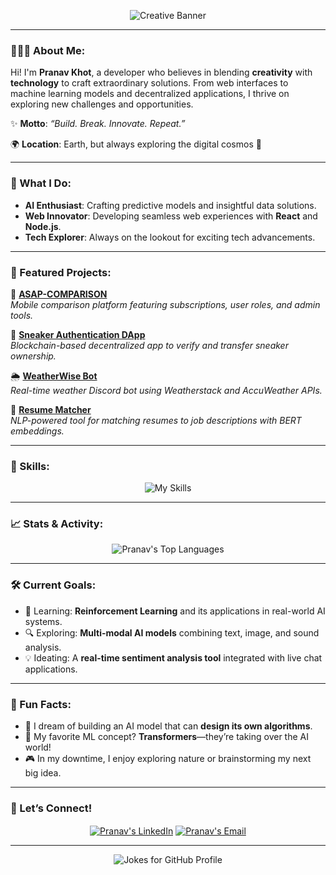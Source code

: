 
<p align="center">
    <p align="center">
    <img src="https://github.com/user-attachments/assets/ac9b4269-bc29-49f8-9fc4-6035452ac463" alt="Creative Banner" />
</p>


---

### 🧑🏻‍💻 About Me:
Hi! I'm **Pranav Khot**, a developer who believes in blending **creativity** with **technology** to craft extraordinary solutions. From web interfaces to machine learning models and decentralized applications, I thrive on exploring new challenges and opportunities.

✨ **Motto**: *“Build. Break. Innovate. Repeat.”*

🌍 **Location**: Earth, but always exploring the digital cosmos 🌌

---

### 🚀 What I Do:
- **AI Enthusiast**: Crafting predictive models and insightful data solutions.
- **Web Innovator**: Developing seamless web experiences with **React** and **Node.js**.
- **Tech Explorer**: Always on the lookout for exciting tech advancements.

---

### 🌟 Featured Projects:
🎨 **[ASAP-COMPARISON](https://github.com/pranavkhot/ASAP-COMPARISON)**  
*Mobile comparison platform featuring subscriptions, user roles, and admin tools.*

👟 **[Sneaker Authentication DApp](https://github.com/pranavkhot/BlockchainSneakerAuth)**  
*Blockchain-based decentralized app to verify and transfer sneaker ownership.*

🌦 **[WeatherWise Bot](https://github.com/pranavkhot/WeatherWise)**  
*Real-time weather Discord bot using Weatherstack and AccuWeather APIs.*

📘 **[Resume Matcher](https://github.com/pranavkhot/MatchMyResume)**  
*NLP-powered tool for matching resumes to job descriptions with BERT embeddings.*

---

### 🎯 Skills:
<p align="center">
    <img src="https://skillicons.dev/icons?i=python,javascript,c,react,nodejs,tensorflow,pytorch,github,html,css,solidity,firebase,illustrator,figma", alt="My Skills" />
</p>

---

### 📈 Stats & Activity:

<p align="center"> <!-- Most Used Languages --> <img src="https://github-readme-stats.vercel.app/api/top-langs/?username=PranavKhot&layout=compact&theme=dark" alt="Pranav's Top Languages" /> </p>

---

### 🛠 Current Goals:
- 🌱 Learning: **Reinforcement Learning** and its applications in real-world AI systems.
- 🔍 Exploring: **Multi-modal AI models** combining text, image, and sound analysis.
- 💡 Ideating: A **real-time sentiment analysis tool** integrated with live chat applications.

---

### 💬 Fun Facts:
- 🤖 I dream of building an AI model that can **design its own algorithms**.  
- 🧠 My favorite ML concept? **Transformers**—they’re taking over the AI world!   
- 🎮 In my downtime, I enjoy exploring nature or brainstorming my next big idea.  

---

### 🤝 Let’s Connect!

<p align="center">
    <a href="https://www.linkedin.com/in/pranav-khot-5692371a4/" target="blank"><img align="center" src="https://img.shields.io/badge/LinkedIn-%230077B5.svg?style=for-the-badge&logo=linkedin&logoColor=white" alt="Pranav's LinkedIn" /></a>
    <a href="mailto:pranavkhot.345@gmail.com" target="blank"><img align="center" src="https://img.shields.io/badge/Email-D14836?style=for-the-badge&logo=gmail&logoColor=white" alt="Pranav's Email" /></a>
    

---

<p align="center">
    <img src="https://readme-jokes.vercel.app/api?theme=radical" alt="Jokes for GitHub Profile" />
</p>


